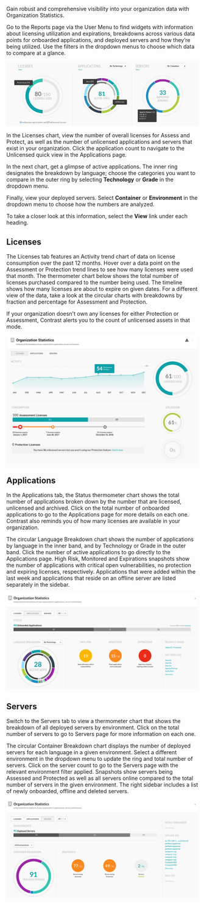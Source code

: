 <!--
title: "Organization Statistics"
description: "Overview of organization statistics charts"
tags: "user reports licenses applications servers organizations report"
-->

Gain robust and comprehensive visibility into your organization data with Organization Statistics.


Go to the Reports page via the User Menu to find widgets with information about licensing utilization and expirations, breakdowns across various data points for onboarded applications, and deployed servers and how they’re being utilized. Use the filters in the dropdown menus to choose which data to compare at a glance.

<a href="assets/images/Org-stats-reports-page.png" rel="lightbox" title="Organization statistics on Reports page"><img class="thumbnail" src="assets/images/Org-stats-reports-page.png"/></a>

In the Licenses chart, view the number of overall licenses for Assess and Protect, as well as the number of unlicensed applications and servers that exist in your organization. Click the application count to navigate to the Unlicensed quick view in the Applications page. 

In the next chart, get a glimpse of active applications. The inner ring designates the breakdown by language; choose the categories you want to compare in the outer ring by selecting **Technology** or **Grade** in the dropdown menu. 

Finally, view your deployed servers. Select **Container** or **Environment** in the dropdown menu to choose how the numbers are analyzed. 

To take a closer look at this information, select the **View** link under each heading. 

## Licenses

The Licenses tab features an Activity trend chart of data on license consumption over the past 12 months. Hover over a data point on the Assessment or Protection trend lines to see how many licenses were used that month. The thermometer chart below shows the total number of licenses purchased compared to the number being used. The timeline shows how many licenses are about to expire on given dates. For a different view of the data, take a look at the circular charts with breakdowns by fraction and percentage for Assessment and Protection. 

If your organization doesn't own any licenses for either Protection or Assessment, Contrast alerts you to the count of unlicensed assets in that mode.

<a href="assets/images/Org-stats-licenses.png" rel="lightbox" title="Organization statistics for licenses"><img class="thumbnail" src="assets/images/Org-stats-licenses.png"/></a>

## Applications

In the Applications tab, the Status thermometer chart shows the total number of applications broken down by the number that are licensed, unlicensed and archived. Click on the total number of onboarded applications to go to the Applications page for more details on each one. Contrast also reminds you of how many licenses are available in your organization. 

The circular Language Breakdown chart shows the number of applications by language in the inner band, and by Technology or Grade in the outer band. Click the number of active applications to go directly to the Applications page. High Risk, Monitored and Expirations snapshots show the number of applications with critical open vulnerabilities, no protection and expiring licenses, respectively. Applications that were added within the last week and applications that reside on an offline server are listed separately in the sidebar. 

<a href="assets/images/org-stats-applications.png" rel="lightbox" title="Organization statistics for applications"><img class="thumbnail" src="assets/images/org-stats-applications.png"/></a>

## Servers  

Switch to the Servers tab to view a thermometer chart that shows the breakdown of all deployed servers by environment. Click on the total number of servers to go to Servers page for more information on each one. 

The circular Container Breakdown chart displays the number of deployed servers for each language in a given environment. Select a different environment in the dropdown menu to update the ring and total number of servers. Click on the server count to go to the Servers page with the relevant environment filter applied. Snapshots show servers being Assessed and Protected as well as all servers online compared to the total number of servers in the given environment. The right sidebar includes a list of newly onboarded, offline and deleted servers. 

<a href="assets/images/org-stats-servers.png" rel="lightbox" title="Organization statistics for applications"><img class="thumbnail" src="assets/images/org-stats-servers.png"/></a>



